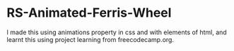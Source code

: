 # RS-Animated-Ferris-Wheel
I made this using animations property in css and with elements of html, and learnt this using project learning from freecodecamp.org.
